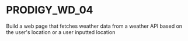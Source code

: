 # PRODIGY_WD_04
Build a web page that fetches weather data from a weather API based on the user's location or a user inputted location
